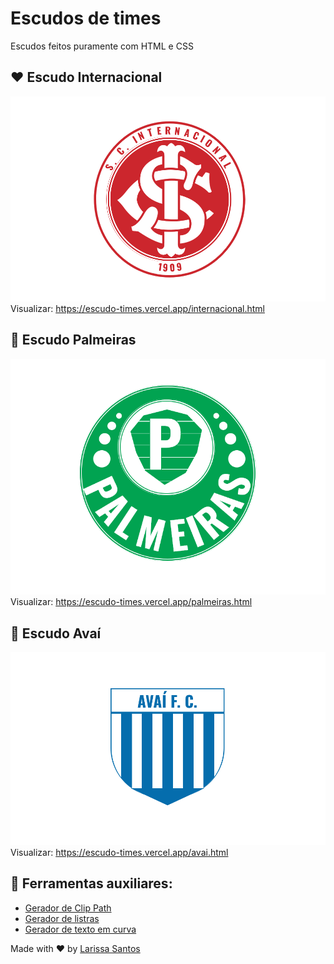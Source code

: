 # Escudos de times
Escudos feitos puramente com HTML e CSS

## :heart: Escudo Internacional
![imagem](https://github.com/LariMoro20/Escudo-Times/blob/main/screenshots/escudo-internacional.png)
Visualizar: https://escudo-times.vercel.app/internacional.html

## :green_heart: Escudo Palmeiras
![imagem](https://github.com/LariMoro20/Escudo-Times/blob/main/screenshots/escudo-palmeiras.png)
Visualizar: https://escudo-times.vercel.app/palmeiras.html

## :green_heart: Escudo Avaí

![imagem](https://github.com/LariMoro20/Escudo-Times/blob/main/screenshots/escudo-avai.png)
Visualizar: https://escudo-times.vercel.app/avai.html


## :hammer: Ferramentas auxiliares:

- [Gerador de Clip Path](https://www.cssportal.com/css-clip-path-generator/)
- [Gerador de listras](https://stripesgenerator.com/)
- [Gerador de texto em curva](https://csswarp.eleqtriq.com/code)

Made with :heart: by [Larissa Santos](https://larissa-santos.vercel.app/)
